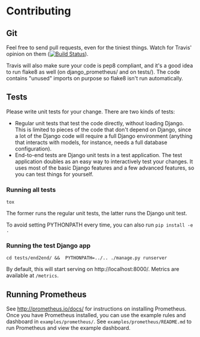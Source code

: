 # Contributing

## Git

Feel free to send pull requests, even for the tiniest things. Watch
for Travis' opinion on them ([![Build
Status](https://travis-ci.org/korfuri/django-prometheus.svg?branch=master)](https://travis-ci.org/korfuri/django-prometheus)).

Travis will also make sure your code is pep8 compliant, and it's a
good idea to run flake8 as well (on django_prometheus/ and on
tests/). The code contains "unused" imports on purpose so flake8 isn't
run automatically.

## Tests

Please write unit tests for your change. There are two kinds of tests:

* Regular unit tests that test the code directly, without loading
  Django. This is limited to pieces of the code that don't depend on
  Django, since a lot of the Django code will require a full Django
  environment (anything that interacts with models, for instance,
  needs a full database configuration).
* End-to-end tests are Django unit tests in a test application. The
  test application doubles as an easy way to interactively test your
  changes. It uses most of the basic Django features and a few
  advanced features, so you can test things for yourself.

### Running all tests

```shell
tox
```

The former runs the regular unit tests, the latter runs the Django
unit test.

To avoid setting PYTHONPATH every time, you can also run `pip install
-e .`

### Running the test Django app

```shell
cd tests/end2end/ &&  PYTHONPATH=../.. ./manage.py runserver
```

By default, this will start serving on http://localhost:8000/. Metrics
are available at `/metrics`.

## Running Prometheus

See <http://prometheus.io/docs/> for instructions on installing
Prometheus. Once you have Prometheus installed, you can use the
example rules and dashboard in `examples/prometheus/`. See
`examples/prometheus/README.md` to run Prometheus and view the example
dashboard.
